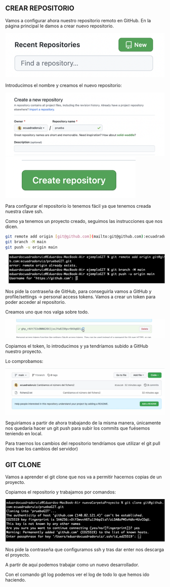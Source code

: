 
## CREAR REPOSITORIO

Vamos a configurar ahora nuestro repositorio remoto en GitHub. En la página principal le damos a crear nuevo repositorio.

![nuevo-repositorio](S3-recursos/img/2-nuevo-epositorio.png)

Introducimos el nombre y creamos el nuevo repositorio:

![nombrar-repositorio](S3-recursos/img/3-nombrar-repositorio.png)
![crear-repositorio](S3-recursos/img/4-crear-repositorio.png)

Para configurar el repositorio lo tenemos fácil ya que tenemos creada nuestra clave ssh.

Como ya tenemos un proyecto creado, seguimos las instrucciones que nos dicen.

```bash
git remote add origin [git@github.com](mailto:git@github.com):ecuadradoruiz/pruebaGIT.git
git branch -M main
git push -u origin main
```

![sincronizar-repositorio](S3-recursos/img/5-sincronizar-repositorio.png)

Nos pide la contraseña de GitHub, para conseguirla vamos a GitHub y profile/settings → personal access tokens. Vamos a crear un token para poder acceder al repositorio.

Creamos uno que nos valga sobre todo.

![clave-repositorio](S3-recursos/img/6-clave-repositorio.png)

Copiamos el token, lo introducimos y ya tendríamos subido a GitHub nuestro proyecto.

Lo comprobamos:

![fichero-repositorio](S3-recursos/img/7-fichero-repositorio.png)

Seguiríamos a partir de ahora trabajando de la misma manera, únicamente nos quedaría hacer un git push para subir los commits que fuésemos teniendo en local.

Para traernos los cambios del repositorio tendríamos que utilizar el git pull (nos trae los cambios del servidor)

## GIT CLONE

Vamos a aprender el git clone que nos va a permitir hacernos copias de un proyecto.

Copiamos el repositorio y trabajamos por comandos:

![ssh](S3-recursos/img/8-ssh.png)

Nos pide la contraseña que configuramos ssh y tras dar enter nos descarga el proyecto.

A partir de aquí podemos trabajar como un nuevo desarrollador.

Con el comando git log podemos ver el log de todo lo que hemos ido haciendo.
